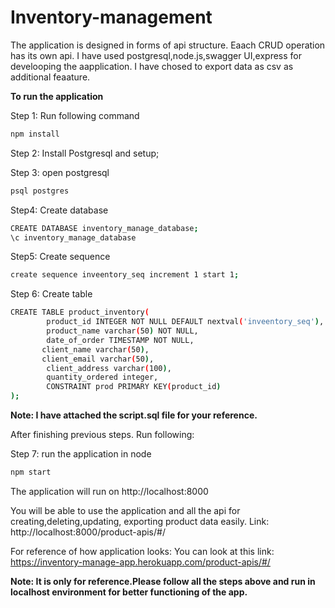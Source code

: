 # Inventory-management

The application is designed in forms of api structure.
Eaach CRUD operation has its own api.
I have used postgresql,node.js,swagger UI,express for develooping the aapplication.
I have chosed to export data as csv as additional feaature.

**To run the application**

Step 1:
Run following command
```sh
npm install
```

Step 2:
Install Postgresql and setup;

Step 3:
open postgresql
```sh
psql postgres
```
Step4: Create database
```sh
CREATE DATABASE inventory_manage_database;
\c inventory_manage_database
```
Step5: Create sequence
```sh
create sequence inveentory_seq increment 1 start 1;
```
Step 6: Create table
```sh
CREATE TABLE product_inventory(
		product_id INTEGER NOT NULL DEFAULT nextval('inveentory_seq'),
		product_name varchar(50) NOT NULL,
		date_of_order TIMESTAMP NOT NULL,
       client_name varchar(50),
       client_email varchar(50),
		client_address varchar(100),
		quantity_ordered integer,
		CONSTRAINT prod PRIMARY KEY(product_id)
);
```
**Note: I have attached the script.sql file for your reference.**

After finishing previous steps.
Run following:

Step 7: run the application in node
```sh
npm start
```
The application will run on http://localhost:8000

You will be able to use the application and all the api for creating,deleting,updating, exporting product data easily. Link: http://localhost:8000/product-apis/#/

For reference of how application looks:
You can look at this link: https://inventory-manage-app.herokuapp.com/product-apis/#/

**Note: It is only for reference.Please follow all the steps above and run in localhost environment for better functioning of the app.**
